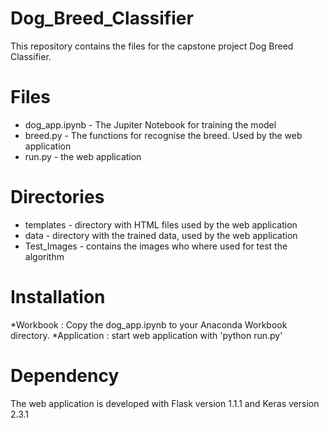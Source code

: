 # Dog_Breed_Classifier

This repository contains the files for the capstone project Dog Breed Classifier.

# Files
* dog_app.ipynb - The Jupiter Notebook for training the model
* breed.py - The functions for recognise the breed. Used by the web application
* run.py - the web application

# Directories
* templates - directory with HTML files used by the web application
* data - directory with the trained data, used by the web application
* Test_Images - contains the images who where used for test the algorithm 

# Installation
*Workbook : Copy the dog_app.ipynb to your Anaconda Workbook directory.
*Application : start web application with 'python run.py'

# Dependency
The web application is developed with Flask version 1.1.1 and Keras version 2.3.1



